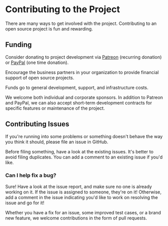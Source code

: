 # Contributing to the Project

There are many ways to get involved with the project. Contributing to an open
source project is fun and rewarding.

## Funding

Consider donating to project development via
[Patreon](https://patreon.com/arnog) (recurring donation) or
[PayPal](https://www.paypal.me/arnogourdol) (one time donation).

Encourage the business partners in your organization to provide financial
support of open source projects.

Funds go to general development, support, and infrastructure costs.

We welcome both individual and corporate sponsors. In addition to Patreon and
PayPal, we can also accept short-term development contracts for specific
features or maintenance of the project.

## Contributing Issues

If you're running into some problems or something doesn't behave the way you
think it should, please file an issue in GitHub.

Before filing something, have a look at the existing issues. It's better to
avoid filing duplicates. You can add a comment to an existing issue if you'd
like.

### Can I help fix a bug?

Sure! Have a look at the issue report, and make sure no one is already working
on it. If the issue is assigned to someone, they're on it! Otherwise, add a
comment in the issue indicating you'd like to work on resolving the issue and go
for it!

Whether you have a fix for an issue, some improved test cases, or a brand new
feature, we welcome contributions in the form of pull requests.
